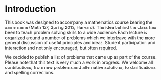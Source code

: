 # Introduction

This book was designed to accompany a mathematics course bearing the same name (Math 157, Spring 2015, Harvard). The idea behind the class has been to teach problem solving skills to a wide audience. Each lecture is organized around a number of problems which we interleave with the more general discussion of useful principles and ideas. Student participation and interaction and not only encouraged, but often required.

We decided to publish a list of problems that came up as part of the course. Please note that this text is very much a work in progress. We welcome all contributions, from new problems and alternative solutions, to clarifications and spelling corrections.


